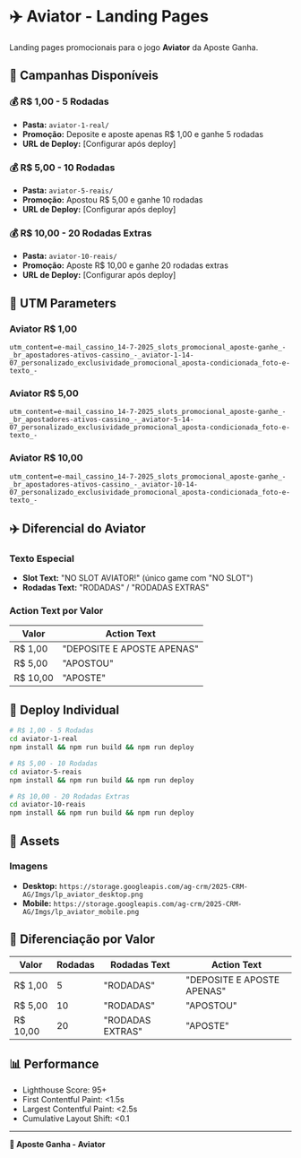 
# ✈️ Aviator - Landing Pages

Landing pages promocionais para o jogo **Aviator** da Aposte Ganha.

## 📄 Campanhas Disponíveis

### 💰 R$ 1,00 - 5 Rodadas
- **Pasta:** `aviator-1-real/`
- **Promoção:** Deposite e aposte apenas R$ 1,00 e ganhe 5 rodadas
- **URL de Deploy:** [Configurar após deploy]

### 💰 R$ 5,00 - 10 Rodadas
- **Pasta:** `aviator-5-reais/`
- **Promoção:** Apostou R$ 5,00 e ganhe 10 rodadas
- **URL de Deploy:** [Configurar após deploy]

### 💰 R$ 10,00 - 20 Rodadas Extras
- **Pasta:** `aviator-10-reais/`
- **Promoção:** Aposte R$ 10,00 e ganhe 20 rodadas extras
- **URL de Deploy:** [Configurar após deploy]

## 🎯 UTM Parameters

### Aviator R$ 1,00
```
utm_content=e-mail_cassino_14-7-2025_slots_promocional_aposte-ganhe_-_br_apostadores-ativos-cassino_-_aviator-1-14-07_personalizado_exclusividade_promocional_aposta-condicionada_foto-e-texto_-
```

### Aviator R$ 5,00
```
utm_content=e-mail_cassino_14-7-2025_slots_promocional_aposte-ganhe_-_br_apostadores-ativos-cassino_-_aviator-5-14-07_personalizado_exclusividade_promocional_aposta-condicionada_foto-e-texto_-
```

### Aviator R$ 10,00
```
utm_content=e-mail_cassino_14-7-2025_slots_promocional_aposte-ganhe_-_br_apostadores-ativos-cassino_-_aviator-10-14-07_personalizado_exclusividade_promocional_aposta-condicionada_foto-e-texto_-
```

## ✈️ Diferencial do Aviator

### Texto Especial
- **Slot Text:** "NO SLOT AVIATOR!" (único game com "NO SLOT")
- **Rodadas Text:** "RODADAS" / "RODADAS EXTRAS"

### Action Text por Valor
| Valor | Action Text |
|-------|-------------|
| R$ 1,00 | "DEPOSITE E APOSTE APENAS" |
| R$ 5,00 | "APOSTOU" |
| R$ 10,00 | "APOSTE" |

## 🚀 Deploy Individual

```bash
# R$ 1,00 - 5 Rodadas
cd aviator-1-real
npm install && npm run build && npm run deploy

# R$ 5,00 - 10 Rodadas  
cd aviator-5-reais
npm install && npm run build && npm run deploy

# R$ 10,00 - 20 Rodadas Extras
cd aviator-10-reais
npm install && npm run build && npm run deploy
```

## 🎨 Assets

### Imagens
- **Desktop:** `https://storage.googleapis.com/ag-crm/2025-CRM-AG/Imgs/lp_aviator_desktop.png`
- **Mobile:** `https://storage.googleapis.com/ag-crm/2025-CRM-AG/Imgs/lp_aviator_mobile.png`

## 🎯 Diferenciação por Valor

| Valor | Rodadas | Rodadas Text | Action Text |
|-------|---------|--------------|-------------|
| R$ 1,00 | 5 | "RODADAS" | "DEPOSITE E APOSTE APENAS" |
| R$ 5,00 | 10 | "RODADAS" | "APOSTOU" |
| R$ 10,00 | 20 | "RODADAS EXTRAS" | "APOSTE" |

## 📊 Performance

- Lighthouse Score: 95+
- First Contentful Paint: <1.5s
- Largest Contentful Paint: <2.5s
- Cumulative Layout Shift: <0.1

---

**🎰 Aposte Ganha - Aviator**

